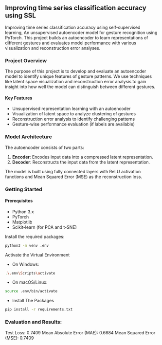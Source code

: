 ## Improving time series classification accuracy using SSL

Improving time series classification accuracy using self-supervised learning, An unsupervised autoencoder model for gesture recognition using PyTorch. This project builds an autoencoder to learn representations of different gestures and evaluates model performance with various visualization and reconstruction error analyses.

### Project Overview

The purpose of this project is to develop and evaluate an autoencoder model to identify unique features of gesture patterns. We use techniques like latent space visualization and reconstruction error analysis to gain insight into how well the model can distinguish between different gestures.

#### Key Features

- Unsupervised representation learning with an autoencoder
- Visualization of latent space to analyze clustering of gestures
- Reconstruction error analysis to identify challenging patterns
- Gesture-wise performance evaluation (if labels are available)

### Model Architecture

The autoencoder consists of two parts:
1. **Encoder**: Encodes input data into a compressed latent representation.
2. **Decoder**: Reconstructs the input data from the latent representation.

The model is built using fully connected layers with ReLU activation functions and Mean Squared Error (MSE) as the reconstruction loss.

### Getting Started

#### Prerequisites

- Python 3.x
- PyTorch
- Matplotlib
- Scikit-learn (for PCA and t-SNE)

Install the required packages:
```bash
python3 -m venv .env
```

Activate the Virtual Environment

- On Windows:
```bash
.\.env\Scripts\activate
```
- On macOS/Linux:
```bash
source .env/bin/activate
```
- Install The Packages
```bash
pip install -r requirements.txt
```

### Evaluation and Results:
Test Loss: 0.7409
Mean Absolute Error (MAE): 0.6684
Mean Squared Error (MSE): 0.7409

